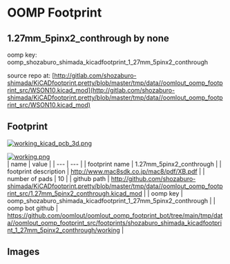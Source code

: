 # OOMP Footprint  
## 1.27mm_5pinx2_conthrough  by none  
  
oomp key: oomp_shozaburo_shimada_kicadfootprint_1_27mm_5pinx2_conthrough  
  
source repo at: [http://gitlab.com/shozaburo-shimada/KiCADfootprint.pretty/blob/master/tmp/data//oomlout_oomp_footprint_src/WSON10.kicad_mod](http://gitlab.com/shozaburo-shimada/KiCADfootprint.pretty/blob/master/tmp/data//oomlout_oomp_footprint_src/WSON10.kicad_mod)  
## Footprint  
  
[![working_kicad_pcb_3d.png](working_kicad_pcb_3d_600.png)](working_kicad_pcb_3d.png)  
  
[![working.png](working_600.png)](working.png)  
| name | value | 
| --- | --- | 
| footprint name | 1.27mm_5pinx2_conthrough | 
| footprint description | http://www.mac8sdk.co.jp/mac8/pdf/XB.pdf | 
| number of pads | 10 | 
| github path | http://github.com/shozaburo-shimada/KiCADfootprint.pretty/blob/master/tmp/data//oomlout_oomp_footprint_src/1.27mm_5pinx2_conthrough.kicad_mod | 
| oomp key | oomp_shozaburo_shimada_kicadfootprint_1_27mm_5pinx2_conthrough | 
| oomp bot github | https://github.com/oomlout/oomlout_oomp_footprint_bot/tree/main/tmp/data//oomlout_oomp_footprint_src/footprints/shozaburo_shimada_kicadfootprint_1_27mm_5pinx2_conthrough/working | 
## Images  
